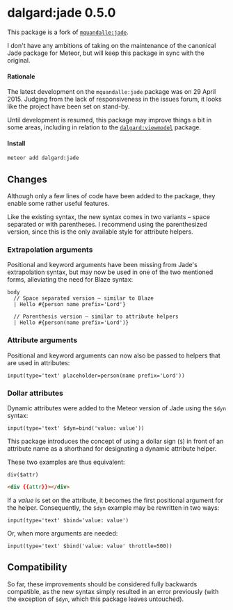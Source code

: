 dalgard:jade 0.5.0
==================

This package is a fork of [`mquandalle:jade`](https://github.com/mquandalle/meteor-jade).

I don't have any ambitions of taking on the maintenance of the canonical Jade package for Meteor, but will keep this package in sync with the original.

#### Rationale

The latest development on the `mquandalle:jade` package was on 29 April 2015. Judging from the lack of responsiveness in the issues forum, it looks like the project have been set on stand-by.

Until development is resumed, this package may improve things a bit in some areas, including in relation to the [`dalgard:viewmodel`](https://github.com/dalgard/meteor-viewmodel/) package.

#### Install

`meteor add dalgard:jade`


## Changes

Although only a few lines of code have been added to the package, they enable some rather useful features.

Like the existing syntax, the new syntax comes in two variants – space separated or with parentheses. I recommend using the parenthesized version, since this is the only available style for attribute helpers.

### Extrapolation arguments

Positional and keyword arguments have been missing from Jade's extrapolation syntax, but may now be used in one of the two mentioned forms, alleviating the need for Blaze syntax:

```jade
body
  // Space separated version – similar to Blaze
  | Hello #{person name prefix='Lord'}

  // Parenthesis version – similar to attribute helpers
  | Hello #{person(name prefix='Lord')}
```

### Attribute arguments

Positional and keyword arguments can now also be passed to helpers that are used in attributes:

```jade
input(type='text' placeholder=person(name prefix='Lord'))
```

### Dollar attributes

Dynamic attributes were added to the Meteor version of Jade using the `$dyn` syntax:

```jade
input(type='text' $dyn=bind('value: value'))
```

This package introduces the concept of using a dollar sign (`$`) in front of an attribute name as a shorthand for designating a dynamic attribute helper.

These two examples are thus equivalent:

```jade
div($attr)
```

```html
<div {{attr}}></div>
```

If a *value* is set on the attribute, it becomes the first positional argument for the helper. Consequently, the `$dyn` example may be rewritten in two ways:

```jade
input(type='text' $bind='value: value')
```

Or, when more arguments are needed:

```jade
input(type='text' $bind('value: value' throttle=500))
```


## Compatibility

So far, these improvements should be considered fully backwards compatible, as the new syntax simply resulted in an error previously (with the exception of `$dyn`, which this package leaves untouched).